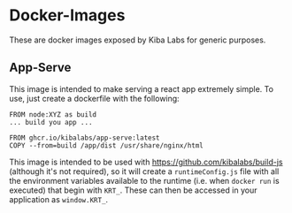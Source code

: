 # Docker-Images

These are docker images exposed by Kiba Labs for generic purposes.

## App-Serve

This image is intended to make serving a react app extremely simple. To use, just create a dockerfile with the following:

```
FROM node:XYZ as build
... build you app ...

FROM ghcr.io/kibalabs/app-serve:latest
COPY --from=build /app/dist /usr/share/nginx/html
```

This image is intended to be used with https://github.com/kibalabs/build-js (although it's not required), so it will create a `runtimeConfig.js` file with all the environment variables available to the runtime (i.e. when `docker run` is executed) that begin with `KRT_`. These can then be accessed in your application as `window.KRT_`.

